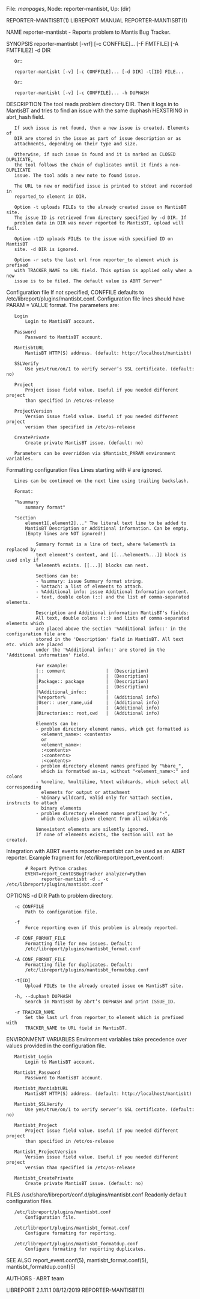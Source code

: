 File: *manpages*,  Node: reporter-mantisbt,  Up: (dir)

REPORTER-MANTISBT(1)           LIBREPORT MANUAL           REPORTER-MANTISBT(1)



NAME
       reporter-mantisbt - Reports problem to Mantis Bug Tracker.

SYNOPSIS
       reporter-mantisbt [-vrf] [-c CONFFILE]... [-F FMTFILE] [-A FMTFILE2] -d
       DIR

       Or:

       reporter-mantisbt [-v] [-c CONFFILE]... [-d DIR] -t[ID] FILE...

       Or:

       reporter-mantisbt [-v] [-c CONFFILE]... -h DUPHASH

DESCRIPTION
       The tool reads problem directory DIR. Then it logs in to MantisBT and
       tries to find an issue with the same duphash HEXSTRING in abrt_hash
       field.

       If such issue is not found, then a new issue is created. Elements of
       DIR are stored in the issue as part of issue description or as
       attachments, depending on their type and size.

       Otherwise, if such issue is found and it is marked as CLOSED DUPLICATE,
       the tool follows the chain of duplicates until it finds a non-DUPLICATE
       issue. The tool adds a new note to found issue.

       The URL to new or modified issue is printed to stdout and recorded in
       reported_to element in DIR.

       Option -t uploads FILEs to the already created issue on MantisBT site.
       The issue ID is retrieved from directory specified by -d DIR. If
       problem data in DIR was never reported to MantisBT, upload will fail.

       Option -tID uploads FILEs to the issue with specified ID on MantisBT
       site. -d DIR is ignored.

       Option -r sets the last url from reporter_to element which is prefixed
       with TRACKER_NAME to URL field. This option is applied only when a new
       issue is to be filed. The default value is ABRT Server"

   Configuration file
       If not specified, CONFFILE defaults to
       /etc/libreport/plugins/mantisbt.conf. Configuration file lines should
       have PARAM = VALUE format. The parameters are:

       Login
           Login to MantisBT account.

       Password
           Password to MantisBT account.

       MantisbtURL
           MantisBT HTTP(S) address. (default: http://localhost/mantisbt)

       SSLVerify
           Use yes/true/on/1 to verify server’s SSL certificate. (default: no)

       Project
           Project issue field value. Useful if you needed different project
           than specified in /etc/os-release

       ProjectVersion
           Version issue field value. Useful if you needed different project
           version than specified in /etc/os-release

       CreatePrivate
           Create private MantisBT issue. (default: no)

       Parameters can be overridden via $Mantisbt_PARAM environment variables.

   Formatting configuration files
       Lines starting with # are ignored.

       Lines can be continued on the next line using trailing backslash.

       Format:

       "%summary
           summary format"

       "section
           element1[,element2]..." The literal text line to be added to
           MantisBT Description or Additional information. Can be empty.
           (Empty lines are NOT ignored!)

               Summary format is a line of text, where %element% is replaced by
               text element's content, and [[...%element%...]] block is used only if
               %element% exists. [[...]] blocks can nest.

               Sections can be:
               - %summary: issue Summary format string.
               - %attach: a list of elements to attach.
               - %Additional info: issue Additional Information content.
               - text, double colon (::) and the list of comma-separated elements.

               Description and Additional information MantisBT's fields:
               All text, double colons (::) and lists of comma-separated elements which
               are placed above the section '%Additional info::' in the configuration file are
               stored in the 'Description' field in MantisBT. All text etc. which are placed
               under the '%Additional info::' are stored in the 'Additional information' field.

               For example:
               |:: comment               |  (Description)
               |                         |  (Description)
               |Package:: package        |  (Description)
               |                         |  (Description)
               |%Additional_info::       |
               |%reporter%               |  (Additional info)
               |User:: user_name,uid     |  (Additional info)
               |                         |  (Additional info)
               |Directories:: root,cwd   |  (Additional info)

               Elements can be:
               - problem directory element names, which get formatted as
                 <element_name>: <contents>
                 or
                 <element_name>:
                 :<contents>
                 :<contents>
                 :<contents>
               - problem directory element names prefixed by "%bare_",
                 which is formatted as-is, without "<element_name>:" and colons
               - %oneline, %multiline, %text wildcards, which select all corresponding
                 elements for output or attachment
               - %binary wildcard, valid only for %attach section, instructs to attach
                 binary elements
               - problem directory element names prefixed by "-",
                 which excludes given element from all wildcards

               Nonexistent elements are silently ignored.
               If none of elements exists, the section will not be created.

   Integration with ABRT events
       reporter-mantisbt can be used as an ABRT reporter. Example fragment for
       /etc/libreport/report_event.conf:

           # Report Python crashes
           EVENT=report_CentOSBugTracker analyzer=Python
                 reporter-mantisbt -d . -c /etc/libreport/plugins/mantisbt.conf

OPTIONS
       -d DIR
           Path to problem directory.

       -c CONFFILE
           Path to configuration file.

       -f
           Force reporting even if this problem is already reported.

       -F CONF_FORMAT_FILE
           Formatting file for new issues. Default:
           /etc/libreport/plugins/mantisbt_format.conf

       -A CONF_FORMAT_FILE
           Formatting file for duplicates. Default:
           /etc/libreport/plugins/mantisbt_formatdup.conf

       -t[ID]
           Upload FILEs to the already created issue on MantisBT site.

       -h, --duphash DUPHASH
           Search in MantisBT by abrt’s DUPHASH and print ISSUE_ID.

       -r TRACKER_NAME
           Set the last url from reporter_to element which is prefixed with
           TRACKER_NAME to URL field in MantisBT.

ENVIRONMENT VARIABLES
       Environment variables take precedence over values provided in the
       configuration file.

       Mantisbt_Login
           Login to MantisBT account.

       Mantisbt_Password
           Password to MantisBT account.

       Mantisbt_MantisbtURL
           MantisBT HTTP(S) address. (default: http://localhost/mantisbt)

       Mantisbt_SSLVerify
           Use yes/true/on/1 to verify server’s SSL certificate. (default: no)

       Mantisbt_Project
           Project issue field value. Useful if you needed different project
           than specified in /etc/os-release

       Mantisbt_ProjectVersion
           Version issue field value. Useful if you needed different project
           version than specified in /etc/os-release

       Mantisbt_CreatePrivate
           Create private MantisBT issue. (default: no)

FILES
       /usr/share/libreport/conf.d/plugins/mantisbt.conf
           Readonly default configuration files.

       /etc/libreport/plugins/mantisbt.conf
           Configuration file.

       /etc/libreport/plugins/mantisbt_format.conf
           Configure formating for reporting.

       /etc/libreport/plugins/mantisbt_formatdup.conf
           Configure formating for reporting duplicates.

SEE ALSO
       report_event.conf(5), mantisbt_format.conf(5),
       mantisbt_formatdup.conf(5)

AUTHORS
       ·   ABRT team



LIBREPORT 2.1.11.1                08/12/2019              REPORTER-MANTISBT(1)
